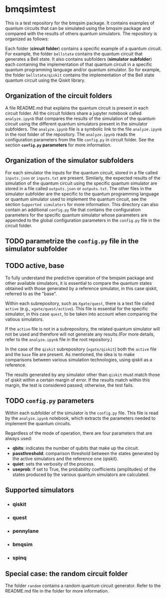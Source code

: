 # bmqsimtest

This is a test repository for the bmqsim package. It contains examples of quantum circuits that can be simulated using the bmqsim package and compared with the results of others quantum simulators.
The repository is organized as follows:

Each folder (**circuit folder**) contains a specific example of a quantum circuit. For example, the folder `bellstate` contains the quantum circuit that generates a Bell state. It also contains subfolders (**simulator subfolder**) each containing the implementation of that quantum circuit in a specific quantum programming language and/or quantum simulator. So for example, the folder `bellstate/qiskit` contains the implementation of the Bell state quantum circuit using the Qiskit library.

## Organization of the circuit folders

A file README.md that explains the quantum circuit is present in each circuit folder.
All the circuit folders share a jupyter notebook called `analyze.ipynb` that compares the results of the simulation of the quantum circuit using the different quantum simulators present in the simulator subfolders.
The `analyze.ipynb` file is a symbolic link to the file `analyze.ipynb` in the root folder of the repository.
The `analyze.ipynb` reads the configuration parameters from the file `config.py` in circuit folder. See the section **`config.py` parameters** for more information.

## Organization of the simulator subfolders

 For each simulator the inputs for the quantum circuit, stored in a file called `inputs.json` or `inputs.txt` are present. Similarly, the expected results of the simulation of the quantum circuit using the specific quantum simulator are stored in a file called `outputs.json` or `outputs.txt`.
 The other files in the simulator subfolder are the specific to the quantum programming language or quantum simulator used to implement the quantum circuit, see the section `Supported simulators` for more information.
 This directory can also contain an additional `config.py` file that contains the configuration parameters for the specific quantum simulator whose parameters are appended to the global configuration parameters in the `config.py` file in the circuit folder. 
 ## TODO parametrize the `config.py` file in the simulator subfolder
## TODO active, base

To fully understand the predictive operation of the bmqsim package and other available simulators, it is essential to compare the quantum states obtained with those generated by a reference simulator, in this case qiskit, referred to as the "base".

Within each subrepository, such as `Xgate/quest`, there is a text file called `active` (e.g., `xgate/quest/active`). This file is essential for the specific simulator, in this case `quest`, to be taken into account when comparing the vatious simulators.

If the `active` file is not in a subrepository, the related quantum simulator will not be used and therefore will not generate any results.(For more details, refer to the `analyze.ipynb` file in the root repository.)

In the case of the `qiskit` subrepository (`xgate/qiskit`) both the `active` file and the `base` file are present. As mentioned, the idea is to make comparisons between various simulation technologies, using qiskit as a reference.

The results generated by any simulator other than `qiskit` must match those of qiskit within a certain margin of error. If the results match within this margin, the test is considered passed; otherwise, the test fails.

## TODO `config.py` parameters

Within each subfolder of the simulator is the `config.py` file. This file is read by the `analyze.ipynb` notebook, which extracts the parameters needed to implement the quantum circuits.

Regardless of the mode of operation, there are four parameters that are always used:
- **qbits**: indicates the number of qubits that make up the circuit.
- **passthreshold**: comparison threshold between the states generated by the active simulators and the reference one (qiskit).
- **quiet**: sets the verbosity of the process.
- **useprob**: if set to True, the probability coefficients (amplitudes) of the states produced by the various quantum simulators are calculated.

## Supported simulators

- ### qiskit

- ### quest

- ### pennylane

- ### bmqsim

- ### spinq

## Special case: the random circuit folder

The folder `random` contains a random quantum circuit generator. Refer to the README.md file in the folder for more information.
